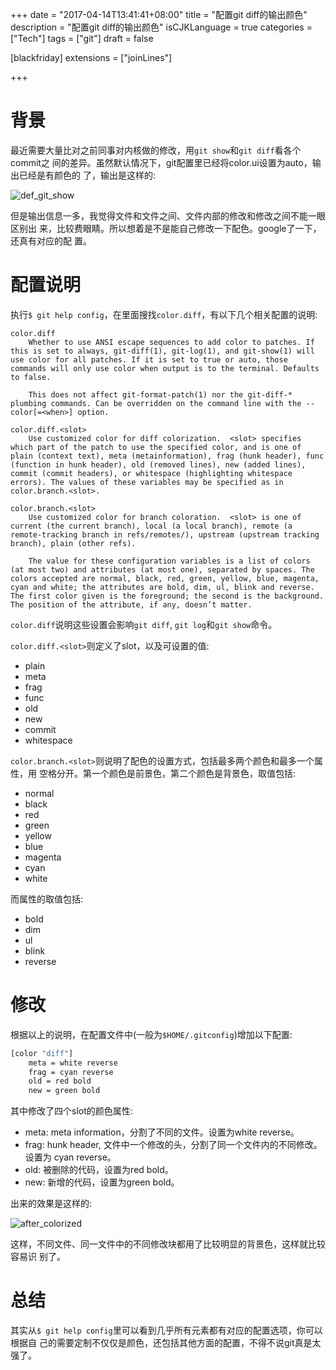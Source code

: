 +++
date = "2017-04-14T13:41:41+08:00"
title = "配置git diff的输出颜色"
description = "配置git diff的输出颜色"
isCJKLanguage = true
categories = ["Tech"]
tags = ["git"]
draft = false

[blackfriday]
  extensions = ["joinLines"]

+++

# 背景

最近需要大量比对之前同事对内核做的修改，用`git show`和`git diff`看各个commit之
间的差异。虽然默认情况下，git配置里已经将color.ui设置为auto，输出已经是有颜色的
了，输出是这样的:

![def_git_show](/colorize_git_diff/def.png)

但是输出信息一多，我觉得文件和文件之间、文件内部的修改和修改之间不能一眼区别出
来，比较费眼睛。所以想着是不是能自己修改一下配色。google了一下，还真有对应的配
置。

# 配置说明

执行`$ git help config`，在里面搜找`color.diff`，有以下几个相关配置的说明: 

```text
color.diff
    Whether to use ANSI escape sequences to add color to patches. If this is set to always, git-diff(1), git-log(1), and git-show(1) will use color for all patches. If it is set to true or auto, those commands will only use color when output is to the terminal. Defaults to false.

    This does not affect git-format-patch(1) nor the git-diff-* plumbing commands. Can be overridden on the command line with the --color[=<when>] option.

color.diff.<slot>
    Use customized color for diff colorization.  <slot> specifies which part of the patch to use the specified color, and is one of plain (context text), meta (metainformation), frag (hunk header), func (function in hunk header), old (removed lines), new (added lines), commit (commit headers), or whitespace (highlighting whitespace errors). The values of these variables may be specified as in color.branch.<slot>.
	
color.branch.<slot>
    Use customized color for branch coloration.  <slot> is one of current (the current branch), local (a local branch), remote (a remote-tracking branch in refs/remotes/), upstream (upstream tracking branch), plain (other refs).

    The value for these configuration variables is a list of colors (at most two) and attributes (at most one), separated by spaces. The colors accepted are normal, black, red, green, yellow, blue, magenta, cyan and white; the attributes are bold, dim, ul, blink and reverse. The first color given is the foreground; the second is the background. The position of the attribute, if any, doesn’t matter.
```

`color.diff`说明这些设置会影响`git diff`, `git log`和`git show`命令。

`color.diff.<slot>`则定义了slot，以及可设置的值:

- plain
- meta
- frag
- func
- old
- new
- commit
- whitespace

`color.branch.<slot>`则说明了配色的设置方式，包括最多两个颜色和最多一个属性，用
空格分开。第一个颜色是前景色，第二个颜色是背景色，取值包括:

- normal
- black
- red
- green
- yellow
- blue
- magenta
- cyan
- white

而属性的取值包括:

- bold
- dim
- ul
- blink
- reverse

# 修改

根据以上的说明，在配置文件中(一般为`$HOME/.gitconfig`)增加以下配置:

```sh
[color "diff"]
	meta = white reverse
	frag = cyan reverse
	old = red bold
	new = green bold
```

其中修改了四个slot的颜色属性:

- meta: meta information，分割了不同的文件。设置为white reverse。
- frag: hunk header, 文件中一个修改的头，分割了同一个文件内的不同修改。设置为
  cyan reverse。
- old: 被删除的代码，设置为red bold。
- new: 新增的代码，设置为green bold。

出来的效果是这样的:

![after_colorized](/colorize_git_diff/after.png)

这样，不同文件、同一文件中的不同修改块都用了比较明显的背景色，这样就比较容易识
别了。

# 总结

其实从`$ git help config`里可以看到几乎所有元素都有对应的配置选项，你可以根据自
己的需要定制不仅仅是颜色，还包括其他方面的配置，不得不说git真是太强了。
